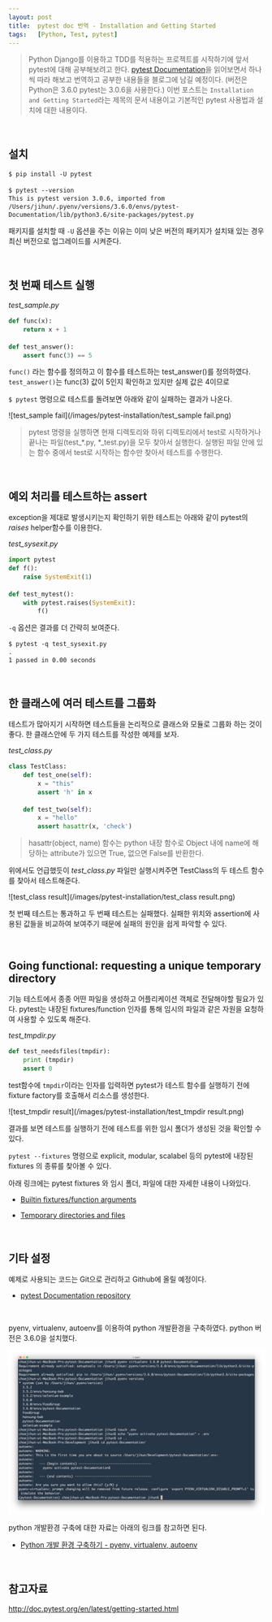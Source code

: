 ```yaml
---
layout: post
title:  pytest doc 번역 - Installation and Getting Started
tags:   [Python, Test, pytest]
---
```


> Python Django를 이용하고 TDD를 적용하는 프로젝트를 시작하기에 앞서 pytest에 대해 공부해보려고 한다. [pytest Documentation](http://doc.pytest.org/en/latest/contents.html)을 읽어보면서 하나씩 따라 해보고 번역하고 공부한 내용들을 블로그에 남길 예정이다. (버전은 Python은 3.6.0 pytest는 3.0.6을 사용한다.)
이번 포스트는 `Installation and Getting Started`라는 제목의 문서 내용이고 기본적인 pytest 사용법과 설치에 대한 내용이다.

<br/>  

## 설치     

```
$ pip install -U pytest

$ pytest --version
This is pytest version 3.0.6, imported from /Users/jihun/.pyenv/versions/3.6.0/envs/pytest-Documentation/lib/python3.6/site-packages/pytest.py
```  

패키지를 설치할 때 `-U` 옵션을 주는 이유는 이미 낮은 버전의 패키지가 설치돼 있는 경우 최신 버전으로 업그레이드를 시켜준다.  

<br/>  

## 첫 번째 테스트 실행    

_test_sample.py_  

```python
def func(x):
    return x + 1

def test_answer():
    assert func(3) == 5
```  

`func()` 라는 함수를 정의하고 이 함수를 테스트하는 test_answer()를 정의하였다.  
`test_answer()`는 func(3) 값이 5인지 확인하고 있지만 실제 값은 4이므로

`$ pytest` 명령으로 테스트를 돌려보면 아래와 같이 실패하는 결과가 나온다.  

![test_sample fail](/images/pytest-installation/test_sample fail.png)  

> pytest 명령을 실행하면 현재 디렉토리와 하위 디렉토리에서 test로 시작하거나 끝나는 파일(test_*.py, *_test.py)을 모두 찾아서 실행한다. 실행된 파일 안에 있는 함수 중에서 test로 시작하는 함수만 찾아서 테스트를 수행한다.   

<br/>  

## 예외 처리를 테스트하는 assert     

exception을 제대로 발생시키는지 확인하기 위한 테스트는 아래와 같이 pytest의 _raises_ helper함수를 이용한다.  

_test_sysexit.py_  

```python
import pytest
def f():
    raise SystemExit(1)

def test_mytest():
    with pytest.raises(SystemExit):
        f()
```  

`-q` 옵션은 결과를 더 간략히 보여준다.  

```
$ pytest -q test_sysexit.py
.
1 passed in 0.00 seconds
```  

<br/>  

## 한 클래스에 여러 테스트를 그룹화    

테스트가 많아지기 시작하면 테스트들을 논리적으로 클래스와 모듈로 그룹화 하는 것이 좋다. 한 클래스안에 두 가지 테스트를 작성한 예제를 보자.  

_test_class.py_  

```python
class TestClass:
    def test_one(self):
        x = "this"
        assert 'h' in x

    def test_two(self):
        x = "hello"
        assert hasattr(x, 'check')
```  

> hasattr(object, name) 함수는 python 내장 함수로 Object 내에 name에 해당하는 attribute가 있으면 True, 없으면 False를 반환한다.  

위에서도 언급했듯이 _test_class.py_ 파일만 실행시켜주면 TestClass의 두 테스트 함수를 찾아서 테스트해준다.  

![test_class result](/images/pytest-installation/test_class result.png)  

첫 번째 테스트는 통과하고 두 번째 테스트는 실패했다. 실패한 위치와 assertion에 사용된 값들을 비교하여 보여주기 때문에 실패의 원인을 쉽게 파악할 수 있다.  

<br/>  

## Going functional: requesting a unique temporary directory   

기능 테스트에서 종종 어떤 파일을 생성하고 어플리케이션 객체로 전달해야할 필요가 있다. pytest는 내장된 fixtures/function 인자를 통해 임시의 파일과 같은 자원을 요청하여 사용할 수 있도록 해준다.

_test_tmpdir.py_  

```python
def test_needsfiles(tmpdir):
    print (tmpdir)
    assert 0
```  

test함수에 `tmpdir`이라는 인자를 입력하면 pytest가 테스트 함수를 실행하기 전에 fixture factory를 호출해서 리소스를 생성한다.  

![test_tmpdir result](/images/pytest-installation/test_tmpdir result.png)  

결과를 보면 테스트를 실행하기 전에 테스트를 위한 임시 폴더가 생성된 것을 확인할 수 있다.       

`pytest --fixtures` 명령으로 explicit, modular, scalabel 등의 pytest에 내장된 fixtures 의 종류를 찾아볼 수 있다.  

아래 링크에는 pytest fixtures 와 임시 폴더, 파일에 대한 자세한 내용이 나와있다.  

- [Builtin fixtures/function arguments](http://doc.pytest.org/en/latest/builtin.html#builtinfixtures)  

- [Temporary directories and files](http://doc.pytest.org/en/latest/tmpdir.html#tmpdir-handling)  

<br/>  

## 기타 설정  

예제로 사용되는 코드는 Git으로 관리하고 Github에 올릴 예정이다.  

- [pytest Documentation repository](https://github.com/cjh5414/pytest-Documentation)   

<br/>  

pyenv, virtualenv, autoenv를 이용하여 python 개발환경을 구축하였다. python 버전은 3.6.0을 설치했다.  

![pyenv](/images/pytest-installation/pyenv.png)  

python 개발환경 구축에 대한 자료는 아래의 링크를 참고하면 된다.  

- [Python 개발 환경 구축하기 - pyenv, virtualenv, autoenv](https://cjh5414.github.io/python-%EA%B0%9C%EB%B0%9C%ED%99%98%EA%B2%BD%EA%B5%AC%EC%B6%95/)  

<br/>  

## 참고자료  

<http://doc.pytest.org/en/latest/getting-started.html>  
